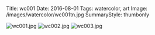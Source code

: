 Title: wc001
Date: 2016-08-01
Tags: watercolor, art
Image: /images/watercolor/wc001tn.jpg
SummaryStyle: thumbonly

![wc001.jpg]({filename}/images/watercolor/wc001.jpg)
![wc002.jpg]({filename}/images/watercolor/wc002.jpg)
![wc003.jpg]({filename}/images/watercolor/wc003.jpg)
